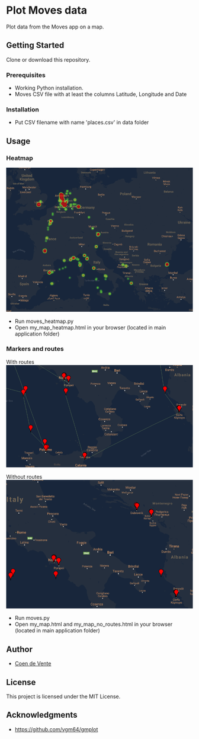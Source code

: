 # Plot Moves data

Plot data from the Moves app on a map.

## Getting Started

Clone or download this repository.

### Prerequisites

* Working Python installation.
* Moves CSV file with at least the columns Latitude, Longitude and Date

### Installation
* Put CSV filename with name 'places.csv' in data folder

## Usage

### Heatmap
![Heatmap](example_imgs/heatmap.png)
* Run moves_heatmap.py
* Open my_map_heatmap.html in your browser (located in main application folder)

### Markers and routes
With routes
![With routes](example_imgs/with_routes.png)

Without routes
![No routes](example_imgs/no_routes.png)
* Run moves.py
* Open my_map.html and my_map_no_routes.html in your browser (located in main application folder)

## Author

* [Coen de Vente](https://github.com/coendevente)

## License

This project is licensed under the MIT License.

## Acknowledgments

* https://github.com/vgm64/gmplot
